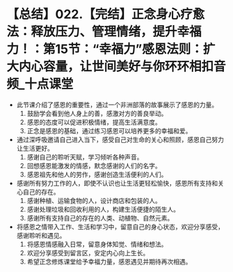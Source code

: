 # 【总结】022.【完结】正念身心疗愈法：释放压力、管理情绪，提升幸福力！：第15节：“幸福力”感恩法则：扩大内心容量，让世间美好与你环环相扣音频_十点课堂

-   此节课介绍了感恩的重要性，通过一个非洲部落的故事展示了感恩的力量。
    1.  鼓励学会看到他人身上的善，感激对方的善良举动。
    2.  感恩的态度可以促进积极情绪，提高生活满意度。
    3.  正念是感恩的基础，通过练习感恩可以培养更多的幸福和爱。
-   通过深呼吸邀请自己进入当下，感受自己对生命的关心和照顾，感恩自己努力让生活更好。
    1.  感谢自己的聆听天赋，学习倾听各种声音。
    2.  回想感恩能激发的情感，默念感谢的人们的名字。
    3.  感恩祖先和他人的劳作，感谢创造生活便利的人们。
-   感谢所有努力工作的人，即使不认识也让生活更轻松愉快，感恩所有支持和关心自己的存在。
    1.  感谢种植、运输食物的人，设计商店和包装的人。
    2.  感谢处理垃圾和回收利用的人，构建生活便捷的陌生人。
    3.  感谢所有支持自己的存在的人类、动植物、自然元素。
-   将感恩之情带入工作、生活和学习中，留意自己的身心状态，欢迎分享感受，感谢聆听和遇见。
    1.  将感恩情感融入日常，留意身体知觉、情绪和想法。
    2.  欢迎分享感受到留言区，安定内心向上生长。
    3.  希望正念修炼课堂给予幸福力量，感恩遇见并期待再次相遇。